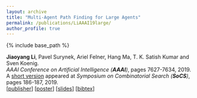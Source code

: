 ```yaml
---
layout: archive
title: "Multi-Agent Path Finding for Large Agents"
permalink: /publications/LiAAAI19large/
author_profile: true
---
```


{% include base_path %}

**Jiaoyang Li**, Pavel Surynek, Ariel Felner, Hang Ma, T. K. Satish Kumar and Sven Koenig.       
<i>AAAI Conference on Artificial Intelligence (**AAAI**)</i>, pages 7627-7634, 2019.      
A [short version](https://aaai.org/ocs/index.php/SOCS/SOCS19/paper/view/18380 "Download pdf") appeared at <i>Symposium on Combinatorial Search (**SoCS**)</i>, pages 186-187, 2019.     
[[publisher](https://ojs.aaai.org/index.php/AAAI/article/view/4756)]
[[poster](https://jiaoyang-li.github.io/files/posters/large-agent-poster.pdf "Download poster")]
[[slides](https://jiaoyang-li.github.io/files/slides/large-agent-slides.pdf "Download slides")]
[<a href="javascript:void(0)" onclick="(function(target, id) { if ($('#' + id).css('display') == 'block') { $('#' + id).hide('fast'); $(target).text('bibtex') } else { $('#' + id).show('fast'); $(target).text('bibtex▲') } })(this, 'bibtex-LiAAAI19large');">bibtex</a>]
<div id="bibtex-LiAAAI19large" style="display:none">
<pre>@inproceedings{LiAAAI19large,
  author    = {Jiaoyang Li and Pavel Surynek and Ariel Felner and Hang Ma and T. K. Satish Kumar and Sven Koenig},
  title     = {Multi-Agent Path Finding for Large Agents},
  booktitle = {Proceedings of the AAAI Conference on Artificial Intelligence (AAAI)},
  pages     = {7627--7634},
  year      = {2019}
}
</pre></div>     
